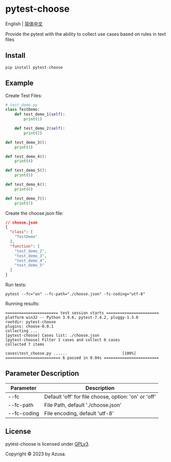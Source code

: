 # pytest-choose
English | <a href="https://github.com/NaoOtosaka/pytest-choose/blob/master/docs/README_ZH.md">简体中文</a>

Provide the pytest with the ability to collect use cases based on rules in text files

## Install

```shell
pip install pytest-choose
```

## Example
Create Test Files:

```python
# test_demo.py
class TestDemo:
    def test_demo_1(self):
        print(1)

    def test_demo_2(self):
        print(2)

def test_demo_3():
    print(3)

def test_demo_4():
    print(4)

def test_demo_5():
    print(5)

def test_demo_6():
    print(6)

def test_demo_7():
    print(7)

```

Create the choose.json file:

```json
// choose.json
{
  "class": [
    "TestDemo"
  ],
  "function": [
    "test_demo_2",
    "test_demo_3",
    "test_demo_4",
    "test_demo_5"
  ]
}
```

Run tests:

```shell
pytest --fc="on" --fc-path="./choose.json" -fc-coding="utf-8"
```

Running results:
```shell              
======================= test session starts =======================
platform win32 -- Python 3.9.6, pytest-7.4.2, pluggy-1.3.0
rootdir: pytest-choose
plugins: choose-0.0.1
collecting ... 
[pytest-choose] Cases list: ./choose.json
[pytest-choose] Filter 1 cases and collect 6 cases
collected 7 items

cases\test_choose.py ......                        [100%] 
======================== 6 passed in 0.04s ======================== 

```

## Parameter Description

| Parameter | Description |
| --- | --- |
| --fc | Default 'off' for file choose, option: 'on' or 'off' |
| --fc-path | File Path, default './choose.json' |
| --fc-coding | File encoding, default 'utf-8' |

## License

pytest-choose is licensed under [GPLv3](/C:/Users/c25555/AppData/Local/Programs/Joplin/resources/app.asar/LICENSE "./LICENSE").

Copyright © 2023 by Azusa.